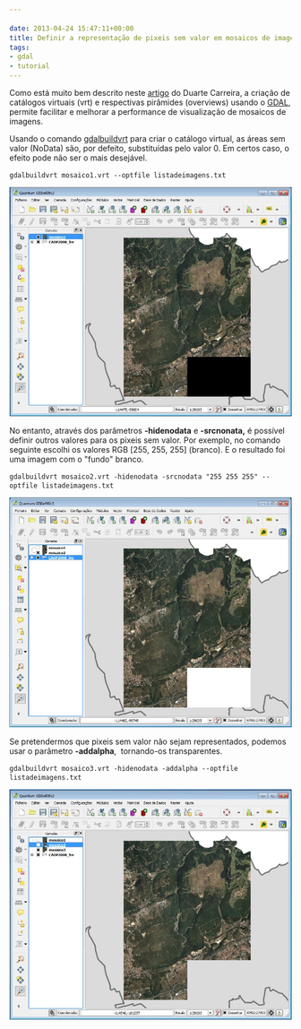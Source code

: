 ```yaml
---

date: 2013-04-24 15:47:11+00:00
title: Definir a representação de pixeis sem valor em mosaicos de imagens VRT
tags:
- gdal
- tutorial
---
```


Como está muito bem descrito neste [artigo](http://blog.viasig.com/2010/01/mosaicos-de-imagens-em-mapserver-com-gdal/) do Duarte Carreira, a criação de catálogos virtuais (vrt) e respectivas pirâmides (overviews) usando o [GDAL](http://www.gdal.org/), permite facilitar e melhorar a performance de visualização de mosaicos de imagens.

Usando o comando [gdalbuildvrt](http://www.gdal.org/gdalbuildvrt.html) para criar o catálogo virtual, as áreas sem valor (NoData) são, por defeito, substituídas pelo valor 0. Em certos caso, o efeito pode não ser o mais desejável.


    gdalbuildvrt mosaico1.vrt --optfile listadeimagens.txt


[![mosaico1_fundo](/images/2013/04/mosaico1_fundo.jpg?w=584)
](/images/2013/04/mosaico1_fundo.jpg)

No entanto, através dos parâmetros **-hidenodata** e **-srcnonata,** é possível definir outros valores para os pixeis sem valor. Por exemplo, no comando seguinte escolhi os valores RGB [255, 255, 255] (branco). E o resultado foi uma imagem com o "fundo" branco.


    gdalbuildvrt mosaico2.vrt -hidenodata -srcnodata "255 255 255" --optfile listadeimagens.txt


[![mosaico2_fundo](/images/2013/04/mosaico2_fundo.jpg?w=584)
](/images/2013/04/mosaico2_fundo.jpg)

Se pretendermos que pixeis sem valor não sejam representados, podemos usar o parâmetro **-addalpha**,  tornando-os transparentes.


    gdalbuildvrt mosaico3.vrt -hidenodata -addalpha --optfile listadeimagens.txt


[![mosaico3](/images/2013/04/mosaico3.jpg?w=584)
](/images/2013/04/mosaico3.jpg)

